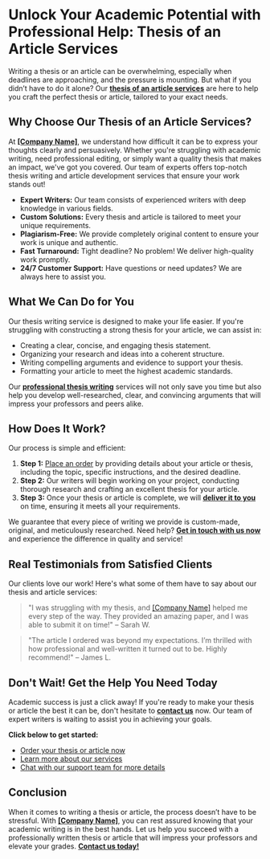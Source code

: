 # Unlock Your Academic Potential with Professional Help: Thesis of an Article Services

Writing a thesis or an article can be overwhelming, especially when deadlines are approaching, and the pressure is mounting. But what if you didn’t have to do it alone? Our **[thesis of an article services](https://tinyurl.com/topessay?keyword=thesis+of+an+article)** are here to help you craft the perfect thesis or article, tailored to your exact needs.

## Why Choose Our Thesis of an Article Services?

At **[[Company Name]](https://tinyurl.com/topessay?keyword=thesis+of+an+article)**, we understand how difficult it can be to express your thoughts clearly and persuasively. Whether you're struggling with academic writing, need professional editing, or simply want a quality thesis that makes an impact, we've got you covered. Our team of experts offers top-notch thesis writing and article development services that ensure your work stands out!

- **Expert Writers:** Our team consists of experienced writers with deep knowledge in various fields.
- **Custom Solutions:** Every thesis and article is tailored to meet your unique requirements.
- **Plagiarism-Free:** We provide completely original content to ensure your work is unique and authentic.
- **Fast Turnaround:** Tight deadline? No problem! We deliver high-quality work promptly.
- **24/7 Customer Support:** Have questions or need updates? We are always here to assist you.

## What We Can Do for You

Our thesis writing service is designed to make your life easier. If you're struggling with constructing a strong thesis for your article, we can assist in:

- Creating a clear, concise, and engaging thesis statement.
- Organizing your research and ideas into a coherent structure.
- Writing compelling arguments and evidence to support your thesis.
- Formatting your article to meet the highest academic standards.

Our **[professional thesis writing](https://tinyurl.com/topessay?keyword=thesis+of+an+article)** services will not only save you time but also help you develop well-researched, clear, and convincing arguments that will impress your professors and peers alike.

## How Does It Work?

Our process is simple and efficient:

1. **Step 1:** [Place an order](https://tinyurl.com/topessay?keyword=thesis+of+an+article) by providing details about your article or thesis, including the topic, specific instructions, and the desired deadline.
2. **Step 2:** Our writers will begin working on your project, conducting thorough research and crafting an excellent thesis for your article.
3. **Step 3:** Once your thesis or article is complete, we will **[deliver it to you](https://tinyurl.com/topessay?keyword=thesis+of+an+article)** on time, ensuring it meets all your requirements.

We guarantee that every piece of writing we provide is custom-made, original, and meticulously researched. Need help? **[Get in touch with us now](https://tinyurl.com/topessay?keyword=thesis+of+an+article)** and experience the difference in quality and service!

## Real Testimonials from Satisfied Clients

Our clients love our work! Here's what some of them have to say about our thesis and article services:

> "I was struggling with my thesis, and [[Company Name]](https://tinyurl.com/topessay?keyword=thesis+of+an+article) helped me every step of the way. They provided an amazing paper, and I was able to submit it on time!" – Sarah W.

> "The article I ordered was beyond my expectations. I’m thrilled with how professional and well-written it turned out to be. Highly recommend!" – James L.

## Don't Wait! Get the Help You Need Today

Academic success is just a click away! If you're ready to make your thesis or article the best it can be, don't hesitate to **[contact us](https://tinyurl.com/topessay?keyword=thesis+of+an+article)** now. Our team of expert writers is waiting to assist you in achieving your goals.

**Click below to get started:**

- [Order your thesis or article now](https://tinyurl.com/topessay?keyword=thesis+of+an+article)
- [Learn more about our services](https://tinyurl.com/topessay?keyword=thesis+of+an+article)
- [Chat with our support team for more details](https://tinyurl.com/topessay?keyword=thesis+of+an+article)

## Conclusion

When it comes to writing a thesis or article, the process doesn’t have to be stressful. With **[[Company Name]](https://tinyurl.com/topessay?keyword=thesis+of+an+article)**, you can rest assured knowing that your academic writing is in the best hands. Let us help you succeed with a professionally written thesis or article that will impress your professors and elevate your grades. **[Contact us today!](https://tinyurl.com/topessay?keyword=thesis+of+an+article)**

